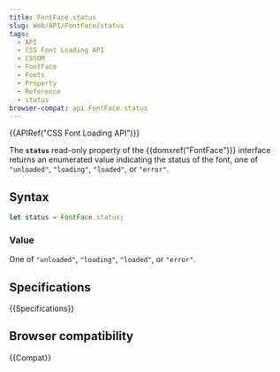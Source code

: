 ```yaml
---
title: FontFace.status
slug: Web/API/FontFace/status
tags:
  - API
  - CSS Font Loading API
  - CSSOM
  - FontFace
  - Fonts
  - Property
  - Reference
  - status
browser-compat: api.FontFace.status
---
```

{{APIRef("CSS Font Loading API")}}

The **`status`** read-only property of the
{{domxref("FontFace")}} interface returns an enumerated value indicating the status of
the font, one of `"unloaded"`, `"loading"`, `"loaded"`,
or `"error"`.

## Syntax

```js
let status = FontFace.status;
```

### Value

One of `"unloaded"`, `"loading"`, `"loaded"`, or
`"error"`.

## Specifications

{{Specifications}}

## Browser compatibility

{{Compat}}
